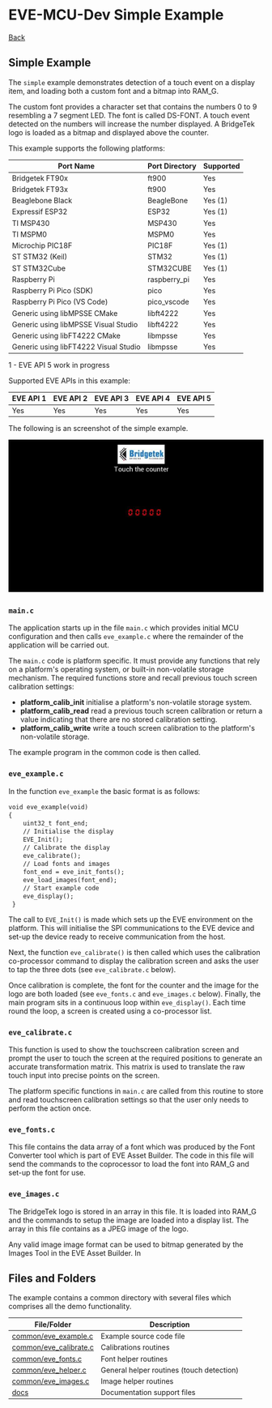 # EVE-MCU-Dev Simple Example

[Back](../README.md)

## Simple Example

The `simple` example demonstrates detection of a touch event on a display item, and loading both a custom font and a bitmap into RAM_G. 

The custom font provides a character set that contains the numbers 0 to 9 resembling a 7 segment LED. The font is called DS-FONT. A touch event detected on the numbers will increase the number displayed. A BridgeTek logo is loaded as a bitmap and displayed above the counter.

This example supports the following platforms:

| Port Name | Port Directory | Supported |
| --- | --- | --- |
|Bridgetek FT90x | ft900 | Yes |
|Bridgetek FT93x | ft900 | Yes |
|Beaglebone Black | BeagleBone | Yes (1) |
|Expressif ESP32 | ESP32 | Yes (1) |
|TI MSP430 | MSP430 | Yes |
|TI MSPM0 | MSPM0 | Yes |
|Microchip PIC18F | PIC18F | Yes (1) |
|ST STM32 (Keil) | STM32 | Yes (1) |
|ST STM32Cube | STM32CUBE | Yes (1) |
|Raspberry Pi | raspberry_pi | Yes |
|Raspberry Pi Pico (SDK) | pico | Yes |
|Raspberry Pi Pico (VS Code) | pico_vscode | Yes |
|Generic using libMPSSE CMake | libft4222 | Yes |
|Generic using libMPSSE Visual Studio | libft4222 | Yes |
|Generic using libFT4222 CMake | libmpsse | Yes |
|Generic using libFT4222 Visual Studio | libmpsse | Yes |
 
1 - EVE API 5 work in progress

Supported EVE APIs in this example:

| EVE API 1 | EVE API 2 | EVE API 3 | EVE API 4 | EVE API 5 |
| --- | --- | --- | --- | --- |
| Yes | Yes | Yes | Yes | Yes |

The following is an screenshot of the simple example.

![Simple Example](docs/simple.png)

### `main.c`

The application starts up in the file `main.c` which provides initial MCU configuration and then calls `eve_example.c` where the remainder of the application will be carried out. 

The `main.c` code is platform specific. It must provide any functions that rely on a platform's operating system, or built-in non-volatile storage mechanism. The required functions store and recall previous touch screen calibration settings:
- **platform_calib_init** initialise a platform's non-volatile storage system.
- **platform_calib_read** read a previous touch screen calibration or return a value indicating that there are no stored calibration setting.
- **platform_calib_write** write a touch screen calibration to the platform's non-volatile storage.

The example program in the common code is then called.

### `eve_example.c`

In the function `eve_example` the basic format is as follows:

```
void eve_example(void)
{
    uint32_t font_end;
    // Initialise the display
    EVE_Init();
    // Calibrate the display
    eve_calibrate();
    // Load fonts and images
    font_end = eve_init_fonts();
    eve_load_images(font_end);
    // Start example code
    eve_display();
 }
```
The call to `EVE_Init()` is made which sets up the EVE environment on the platform. This will initialise the SPI communications to the EVE device and set-up the device ready to receive communication from the host.

Next, the function `eve_calibrate()` is then called which uses the calibration co-processor command to display the calibration screen and asks the user to tap the three dots (see `eve_calibrate.c` below).

Once calibration is complete, the font for the counter and the image for the logo are both loaded  (see `eve_fonts.c` and `eve_images.c` below).
Finally, the main program sits in a continuous loop within `eve_display()`. Each time round the loop, a screen is created using a co-processor list. 

### `eve_calibrate.c`

This function is used to show the touchscreen calibration screen and prompt the user to touch the screen at the required positions to generate an accurate transformation matrix. This matrix is used to translate the raw touch input into precise points on the screen.

The platform specific functions in `main.c` are called from this routine to store and read touchscreen calibration settings so that the user only needs to perform the action once.

### `eve_fonts.c`

This file contains the data array of a font which was produced by the Font Converter tool which is part of EVE Asset Builder. The code in this file will send the commands to the coprocessor to load the font into RAM_G and set-up the font for use.

### `eve_images.c`

The BridgeTek logo is stored in an array in this file. It is loaded into RAM_G and the commands to setup the image are loaded into a display list. The array in this file contains as a JPEG image of the logo. 

Any valid image image format can be used to 
bitmap generated by the Images Tool in the EVE Asset Builder. In 

## Files and Folders

The example contains a common directory with several files which comprises all the demo functionality.

| File/Folder | Description |
| --- | --- |
| [common/eve_example.c](common/eve_example.c) | Example source code file |
| [common/eve_calibrate.c](common/eve_calibrate.c) | Calibrations routines |
| [common/eve_fonts.c](common/eve_fonts.c) | Font helper routines |
| [common/eve_helper.c](common/eve_helper.c) | General helper routines (touch detection) |
| [common/eve_images.c](common/eve_images.c) | Image helper routines |
| [docs](docs) | Documentation support files |
